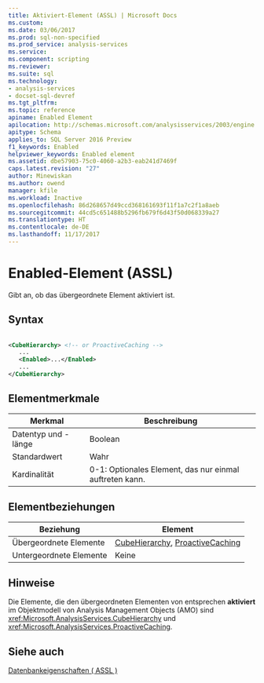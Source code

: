 ```yaml
---
title: Aktiviert-Element (ASSL) | Microsoft Docs
ms.custom: 
ms.date: 03/06/2017
ms.prod: sql-non-specified
ms.prod_service: analysis-services
ms.service: 
ms.component: scripting
ms.reviewer: 
ms.suite: sql
ms.technology:
- analysis-services
- docset-sql-devref
ms.tgt_pltfrm: 
ms.topic: reference
apiname: Enabled Element
apilocation: http://schemas.microsoft.com/analysisservices/2003/engine
apitype: Schema
applies_to: SQL Server 2016 Preview
f1_keywords: Enabled
helpviewer_keywords: Enabled element
ms.assetid: dbe57903-75c0-4060-a2b3-eab241d7469f
caps.latest.revision: "27"
author: Minewiskan
ms.author: owend
manager: kfile
ms.workload: Inactive
ms.openlocfilehash: 86d268657d49ccd368161693f11f1a7c2f1a8aeb
ms.sourcegitcommit: 44cd5c651488b5296fb679f6d43f50d068339a27
ms.translationtype: HT
ms.contentlocale: de-DE
ms.lasthandoff: 11/17/2017
---
```

# <a name="enabled-element-assl"></a>Enabled-Element (ASSL)
  Gibt an, ob das übergeordnete Element aktiviert ist.  
  
## <a name="syntax"></a>Syntax  
  
```xml  
  
<CubeHierarchy> <!-- or ProactiveCaching -->  
   ...  
   <Enabled>...</Enabled>  
   ...  
</CubeHierarchy>  
```  
  
## <a name="element-characteristics"></a>Elementmerkmale  
  
|Merkmal|Beschreibung|  
|--------------------|-----------------|  
|Datentyp und -länge|Boolean|  
|Standardwert|Wahr|  
|Kardinalität|0-1: Optionales Element, das nur einmal auftreten kann.|  
  
## <a name="element-relationships"></a>Elementbeziehungen  
  
|Beziehung|Element|  
|------------------|-------------|  
|Übergeordnete Elemente|[CubeHierarchy](../../../analysis-services/scripting/data-type/cubehierarchy-data-type-assl.md), [ProactiveCaching](../../../analysis-services/scripting/objects/proactivecaching-element-assl.md)|  
|Untergeordnete Elemente|Keine|  
  
## <a name="remarks"></a>Hinweise  
 Die Elemente, die den übergeordneten Elementen von entsprechen **aktiviert** im Objektmodell von Analysis Management Objects (AMO) sind <xref:Microsoft.AnalysisServices.CubeHierarchy> und <xref:Microsoft.AnalysisServices.ProactiveCaching>.  
  
## <a name="see-also"></a>Siehe auch  
 [Datenbankeigenschaften &#40; ASSL &#41;](../../../analysis-services/scripting/properties/properties-assl.md)  
  
  
